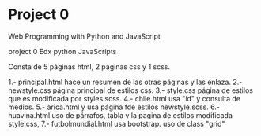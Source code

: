 # Project 0

Web Programming with Python and JavaScript

project 0 Edx python JavaScripts

Consta de 5 páginas html, 2 páginas css y 1 scss.

1.- principal.html hace un resumen de las otras páginas y las enlaza.
2.- newstyle.css página principal de estilos css.
3.- style.css página de estilos que es modificada por styles.scss.
4.- chile.html usa "id" y consulta de medios.
5.- arica.html y usa página fde estilos newstyle.scss.
6.- huavina.html uso de párrafos, tabla y la pagina de estilos modificada style.css,
7.- futbolmundial.html usa bootstrap. uso de class "grid"
